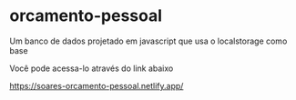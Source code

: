 # orcamento-pessoal
Um banco de dados projetado em javascript que usa o localstorage como base

Você pode acessa-lo através do link abaixo 

https://soares-orcamento-pessoal.netlify.app/
